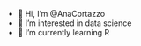 - 👋 Hi, I’m @AnaCortazzo
- 👀 I’m interested in data science
- 🌱 I’m currently learning R


<!---
AnaCortazzo/AnaCortazzo is a ✨ special ✨ repository because its `README.md` (this file) appears on your GitHub profile.
You can click the Preview link to take a look at your changes.
--->
